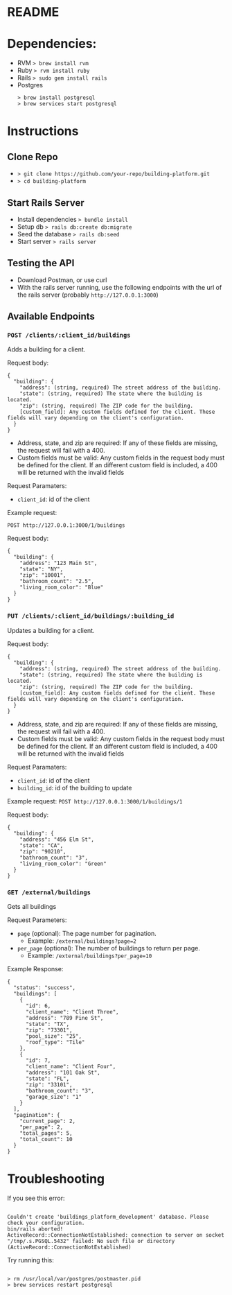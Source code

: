 # README

# Dependencies:

- RVM
  `> brew install rvm`
- Ruby
  `> rvm install ruby`
- Rails
  `> sudo gem install rails`
- Postgres
  ```
  > brew install postgresql
  > brew services start postgresql
  ```

# Instructions

## Clone Repo

- `> git clone https://github.com/your-repo/building-platform.git`
- `> cd building-platform`

## Start Rails Server

- Install dependencies
  `> bundle install`
- Setup db
  `> rails db:create db:migrate`
- Seed the database
  `> rails db:seed`
- Start server
  `> rails server`

## Testing the API

- Download Postman, or use curl
- With the rails server running, use the following endpoints with the url of the rails server (probably `http://127.0.0.1:3000`)

## Available Endpoints

### `POST /clients/:client_id/buildings`

Adds a building for a client.

Request body:

```
{
  "building": {
    "address": (string, required) The street address of the building.
    "state": (string, required) The state where the building is located.
    "zip": (string, required) The ZIP code for the building.
    [custom_field]: Any custom fields defined for the client. These fields will vary depending on the client's configuration.
  }
}
```

- Address, state, and zip are required: If any of these fields are missing, the request will fail with a 400.
- Custom fields must be valid: Any custom fields in the request body must be defined for the client. If an different custom field is included, a 400 will be returned with the invalid fields

Request Paramaters:

- `client_id`: id of the client

Example request:

`POST http://127.0.0.1:3000/1/buildings`

Request body:

```
{
  "building": {
    "address": "123 Main St",
    "state": "NY",
    "zip": "10001",
    "bathroom_count": "2.5",
    "living_room_color": "Blue"
  }
}
```

### `PUT /clients/:client_id/buildings/:building_id`

Updates a building for a client.

Request body:

```
{
  "building": {
    "address": (string, required) The street address of the building.
    "state": (string, required) The state where the building is located.
    "zip": (string, required) The ZIP code for the building.
    [custom_field]: Any custom fields defined for the client. These fields will vary depending on the client's configuration.
  }
}
```

- Address, state, and zip are required: If any of these fields are missing, the request will fail with a 400.
- Custom fields must be valid: Any custom fields in the request body must be defined for the client. If an different custom field is included, a 400 will be returned with the invalid fields

Request Paramaters:

- `client_id`: id of the client
- `building_id`: id of the building to update

Example request:
`POST http://127.0.0.1:3000/1/buildings/1`

Request body:

```
{
  "building": {
    "address": "456 Elm St",
    "state": "CA",
    "zip": "90210",
    "bathroom_count": "3",
    "living_room_color": "Green"
  }
}

```

### `GET /external/buildings`

Gets all buildings

Request Parameters:

- `page` (optional): The page number for pagination.
  - Example: `/external/buildings?page=2`
- `per_page` (optional): The number of buildings to return per page.
  - Example: `/external/buildings?per_page=10`

Example Response:

```
{
  "status": "success",
  "buildings": [
    {
      "id": 6,
      "client_name": "Client Three",
      "address": "789 Pine St",
      "state": "TX",
      "zip": "73301",
      "pool_size": "25",
      "roof_type": "Tile"
    },
    {
      "id": 7,
      "client_name": "Client Four",
      "address": "101 Oak St",
      "state": "FL",
      "zip": "33101",
      "bathroom_count": "3",
      "garage_size": "1"
    }
  ],
  "pagination": {
    "current_page": 2,
    "per_page": 2,
    "total_pages": 5,
    "total_count": 10
  }
}
```

# Troubleshooting

If you see this error:

```

Couldn't create 'buildings_platform_development' database. Please check your configuration.
bin/rails aborted!
ActiveRecord::ConnectionNotEstablished: connection to server on socket "/tmp/.s.PGSQL.5432" failed: No such file or directory (ActiveRecord::ConnectionNotEstablished)

```

Try running this:

```

> rm /usr/local/var/postgres/postmaster.pid
> brew services restart postgresql

```
